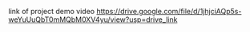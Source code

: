 link of project demo video
https://drive.google.com/file/d/1jhjciAQp5s-weYuUuQbT0mMQbM0XV4yu/view?usp=drive_link